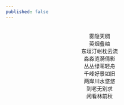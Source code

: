 ```yaml
---
published: false
---
```

<br>
<div style="text-align:center;">
雾隐天稠
<br>
萸烟叠岫
  <br>
东垣汀帐枕云流
  <br>
淼淼涟漪倩影
  <br>
丛丛绿苇轻舟
  <br>
千峰好景如旧
  <br>
两岸川水悠悠
  <br>
到老无别求
  <br>
闲看林前秋
</div>